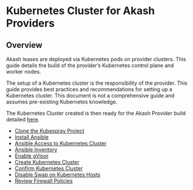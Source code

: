 # Kubernetes Cluster for Akash Providers



## **Overview**

Akash leases are deployed via Kubernetes pods on provider clusters.  This guide details the build of the provider’s Kubernetes control plane and worker nodes.

The setup of a Kubernetes cluster is the responsibility of the provider. This guide provides best practices and recommendations for setting up a Kubernetes cluster. This document is not a comprehensive guide and assumes pre-existing Kubernetes knowledge.

The Kubernetes Cluster created is then ready for the Akash Provider build detailed [here](broken-reference).

* [Clone the Kubespray Project](step-1-clone-the-kubespray-project.md)
* [Install Ansible](step-2-install-ansible.md)
* [Ansible Access to Kubernetes Cluster](step-3-ansible-access-to-kubernetes-cluster.md)
* [Ansible Inventory](step-4-ansible-inventory.md)
* [Enable gVisor](step-5-enable-gvisor.md)
* [Create Kubernetes Cluster](step-6-create-kubernetes-cluster.md)
* [Confirm Kubernetes Cluster](step-7-confirm-kubernetes-cluster.md)
* [Disable Swap on Kubernetes Hosts](step-8-disable-swap-on-kubernetes-hosts.md)
* [Review Firewall Policies](step-9-review-firewall-policies.md)
